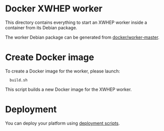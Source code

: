 Docker XWHEP worker
===================

This directory contains everything to start an XWHEP worker inside a container from its Debian package.

The worker Debian package can be generated from [docker/worker-master](../worker-master).

# Create Docker image

To create a Docker image for the worker, please launch:
```
  build.sh
```

This script builds a new Docker image for the XWHEP worker.

# Deployment

You can deploy your platform using [deployment scripts](../deployment/).
